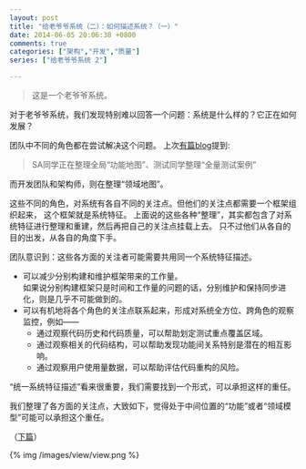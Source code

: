 ```yaml
---
layout: post
title: "给老爷爷系统（二）：如何描述系统？（一）"
date: 2014-06-05 20:06:38 +0800
comments: true
categories: ["架构","开发","质量"]
series: ["给老爷爷系统 2"]

---
```

> 这是一个老爷爷系统。

对于老爷爷系统，我们发现特别难以回答一个问题：系统是什么样的？它正在如何发展？

<!-- more -->

团队中不同的角色都在尝试解决这个问题。
上次[有篇blog][1]提到:

> SA同学正在整理全局“功能地图”、测试同学整理“全量测试案例”

而开发团队和架构师，则在整理“领域地图”。

这些不同的角色，对系统有各自不同的关注点。但他们的关注点都需要一个框架组织起来，
这个框架就是系统特征。
上面说的这些各种“整理”，其实都包含了对系统特征进行整理和重建，然后再把自己的关注点挂载上去。
只不过他们从各自的目的出发，从各自的角度下手。

团队意识到：这些各方面的关注者可能需要共用同一个系统特征描述。

* 可以减少分别构建和维护框架带来的工作量。  
如果说分别构建框架只是时间和工作量的问题的话，分别维护和保持同步进化，则是几乎不可能做到的。
* 可以有机地将各个角色的关注点联系起来，形成对系统全方位、跨角色的观察监控，例如——
  * 通过观察代码历史和代码质量，可以帮助划定测试重点覆盖区域。
  * 通过观察相关的代码结构，可以帮助发现功能间关系特别是潜在的相互影响。
  * 通过观察用户使用量数据，可以帮助评估代码重构的风险。

“统一系统特征描述”看来很重要，我们需要找到一个形式，可以承担这样的重任。

我们整理了各方面的关注点，大致如下，觉得处于中间位置的“功能”或者“领域模型”可能可以承担这个重任。

（[下篇][2]）

{% img  /images/view/view.png %}

[1]: /blog/2014/04/24/aa3/
[2]: /blog/2014/06/06/view2/
